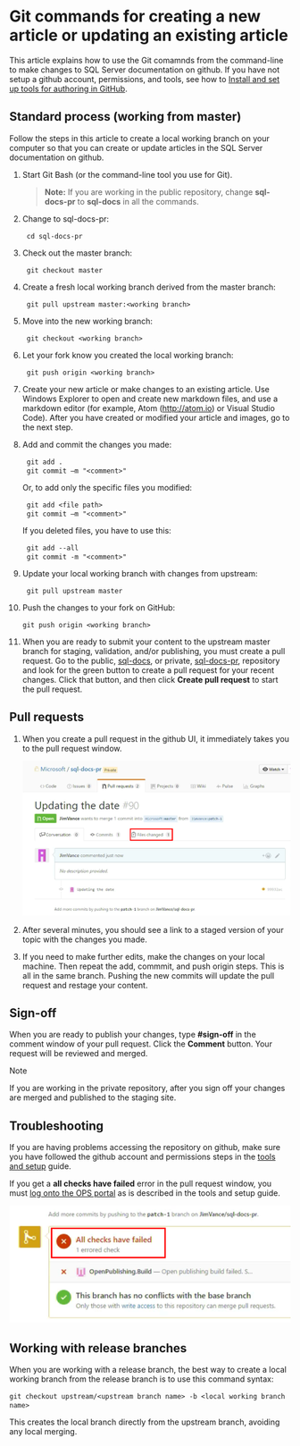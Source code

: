 # Git commands for creating a new article or updating an existing article
This article explains how to use the Git comamnds from the command-line to make changes to SQL Server documentation on github. If you have not setup a github account, permissions, and tools, see how to [Install and set up tools for authoring in GitHub](tools-and-setup.md).

## Standard process (working from master)
Follow the steps in this article to create a local working branch on your computer so that you can create or update articles in the SQL Server documentation on github.

1. Start Git Bash (or the command-line tool you use for Git).

    > **Note:** If you are working in the public repository, change **sql-docs-pr** to **sql-docs** in all the commands.

2. Change to sql-docs-pr:

        cd sql-docs-pr

3. Check out the master branch:

        git checkout master

4. Create a fresh local working branch derived from the master branch:

        git pull upstream master:<working branch>

5. Move into the new working branch:

        git checkout <working branch>

6. Let your fork know you created the local working branch:

        git push origin <working branch>

7. Create your new article or make changes to an existing article. Use Windows Explorer to open and create new markdown files, and use a markdown editor (for example, Atom (http://atom.io) or Visual Studio Code). After you have created or modified your article and images, go to the next step.

8. Add and commit the changes you made:

        git add .
        git commit –m "<comment>"
        
   Or, to add only the specific files you modified:

        git add <file path>
        git commit –m "<comment>"

   If you deleted files, you have to use this:
   
        git add --all
        git commit -m "<comment>"

9. Update your local working branch with changes from upstream:

        git pull upstream master

10. Push the changes to your fork on GitHub:

        git push origin <working branch>

12. When you are ready to submit your content to the upstream master branch for staging, validation, and/or publishing, you must create a pull request. Go to the public, [sql-docs](https://github.com/Microsoft/sql-docs), or private, [sql-docs-pr](https://github.com/Microsoft/sql-docs-pr), repository and look for the green button to create a pull request for your recent changes. Click that button, and then click **Create pull request** to start the pull request. 

## Pull requests
1. When you create a pull request in the github UI, it immediately takes you to the pull request window. 

    ![Pull request window](./media/github-pull-requests-in-the-web-interface/pr-window.png)

2. After several minutes, you should see a link to a staged version of your topic with the changes you made. 

3. If you need to make further edits, make the changes on your local machine. Then repeat the add, commmit, and push origin steps. This is all in the same branch. Pushing the new commits will update the pull request and restage your content.

## Sign-off
When you are ready to publish your changes, type **#sign-off** in the comment window of your pull request. Click the **Comment** button. Your request will be reviewed and merged.

> [!NOTE]
> If you are working in the private repository, after you sign off your changes are merged and published to the staging site.

## Troubleshooting

If you are having problems accessing the repository on github, make sure you have followed the github account and permissions steps in the [tools and setup](tools-and-setup.md) guide.

If you get a **all checks have failed** error in the pull request window, you must [log onto the OPS portal](tools-and-setup.md#log-onto-the-ops-portal) as is described in the tools and setup guide.

![All checks have failed](./media/github-pull-requests-in-the-web-interface/all-checks-have-failed.png)

## Working with release branches

When you are working with a release branch, the best way to create a local working branch from the release branch is to use this command syntax:

    git checkout upstream/<upstream branch name> -b <local working branch name>

This creates the local branch directly from the upstream branch, avoiding any local merging.
